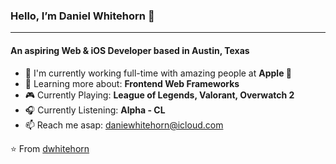 ### Hello, I’m Daniel Whitehorn 👋
---

#### An aspiring Web & iOS Developer based in Austin, Texas

- 🏢 I'm currently working full-time with amazing people at **Apple **
- 🌱 Learning more about: **Frontend Web Frameworks**
- 🎮 Currently Playing: **League of Legends, Valorant, Overwatch 2**
- 🎧 Currently Listening: **Alpha - CL**
- 📫 Reach me asap: daniewhitehorn@icloud.com

⭐️ From [dwhitehorn](https://github.com/dwhitehorn)
<!---
dwhitehorn/dwhitehorn is a ✨ special ✨ repository because its `README.md` (this file) appears on your GitHub profile.
You can click the Preview link to take a look at your changes.
--->
